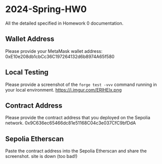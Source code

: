 # 2024-Spring-HW0

All the detailed specified in Homework 0 documentation.

## Wallet Address
Please provide your MetaMask wallet address:
0xE10e208db1cbCc36C197264132d6b8974A65f580

## Local Testing
Please provide a screenshot of the `forge test -vvv` command running in your local environment.
https://i.imgur.com/ERlHElx.png


## Contract Address
Please provide the contract address that you deployed on the Sepolia network.
0x9C636ec65466dc81e51168C04c3e037CfC9bfDdA

## Sepolia Etherscan
Paste the contract address into the Sepolia Etherscan and share the screenshot.
site is down (too bad!)
